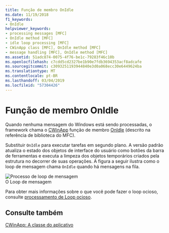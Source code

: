 ```yaml
---
title: Função de membro OnIdle
ms.date: 11/19/2018
f1_keywords:
- OnIdle
helpviewer_keywords:
- processing messages [MFC]
- OnIdle method [MFC]
- idle loop processing [MFC]
- CWinApp class [MFC], OnIdle method [MFC]
- message handling [MFC], OnIdle method [MFC]
ms.assetid: 51adc874-0075-4f76-be1c-79283f46c10b
ms.openlocfilehash: c7cdd5cd2327be1b90e7fdb3694353acf8adcafe
ms.sourcegitcommit: c3093251193944840e3d0a068ecc30e6449624ba
ms.translationtype: MT
ms.contentlocale: pt-BR
ms.lasthandoff: 03/04/2019
ms.locfileid: "57304426"
---
```

# <a name="onidle-member-function"></a>Função de membro OnIdle

Quando nenhuma mensagem do Windows está sendo processadas, o framework chama o [CWinApp](../mfc/reference/cwinapp-class.md) função de membro [OnIdle](../mfc/reference/cwinapp-class.md#onidle) (descrito na referência de biblioteca do MFC).

Substituir `OnIdle` para executar tarefas em segundo plano. A versão padrão atualiza o estado dos objetos de interface do usuário como botões da barra de ferramentas e executa a limpeza dos objetos temporários criados pela estrutura no decorrer de suas operações. A figura a seguir ilustra como o loop de mensagem chama `OnIdle` quando há mensagens na fila.

![Processo de loop de mensagem](../mfc/media/vc387c1.gif "processo de loop de mensagem") <br/>
O Loop de mensagem

Para obter mais informações sobre o que você pode fazer o loop ocioso, consulte [processamento de Loop ocioso](../mfc/idle-loop-processing.md).

## <a name="see-also"></a>Consulte também

[CWinApp: A classe do aplicativo](../mfc/cwinapp-the-application-class.md)
